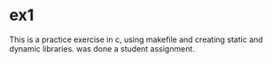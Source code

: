 # ex1
This is a practice exercise in c, using makefile and creating static and dynamic libraries. 
was done a student assignment.

